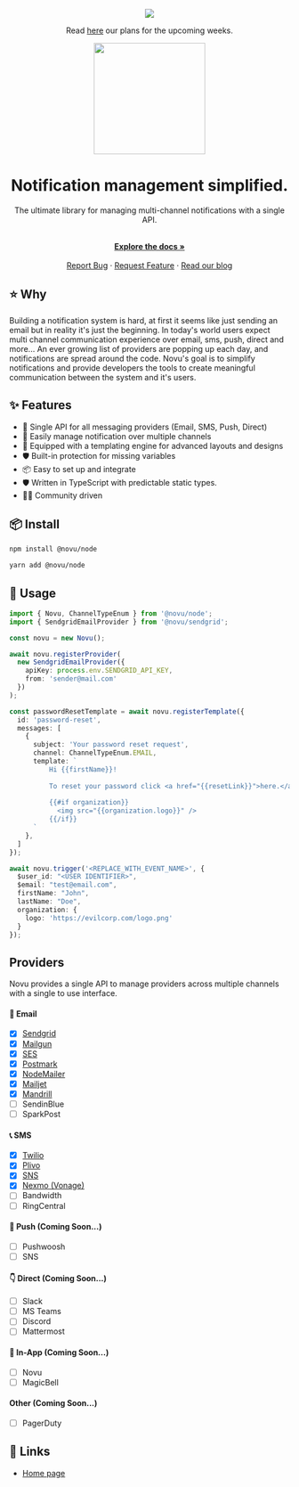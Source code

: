 <p align="center">
  <a href="https://discord.gg/9wcGSf22PM">
    <img src="https://user-images.githubusercontent.com/8877285/139603641-66966234-84f4-42aa-9c31-9d296fab7ba1.png">
  </a>
<p align="center">Read <a href="https://github.com/novu-co/novu/discussions/70">here</a> our plans for the upcoming weeks.</p>

</p>
<p align="center">
  <a href="https://novu.co">
    <img width="200" src="https://uploads-ssl.webflow.com/6130b4d29bb0ab09e14ae9ee/6130e6931f755df302203fcc_SideLogo%20-%20BLack-p-800.png">
  </a>
</p>
<h1 align="center">Notification management simplified.</h1>

<div align="center">
The ultimate library for managing multi-channel notifications with a single API. 
</div>

  <p align="center">
    <br />
    <a href="https://docs.novu.co"><strong>Explore the docs »</strong></a>
    <br />
  <br/>
    <a href="https://github.com/novu-co/novu/issues">Report Bug</a>
    ·
    <a href="https://github.com/novu-co/novu/discussions">Request Feature</a>
    ·
    <a href="https://blog.novu.co/">Read our blog</a>
  </p>
  
## ⭐️ Why
Building a notification system is hard, at first it seems like just sending an email but in reality it's just the beginning. In today's world users expect multi channel communication experience over email, sms, push, direct and more... An ever growing list of providers are popping up each day, and notifications are spread around the code. Novu's goal is to simplify notifications and provide developers the tools to create meaningful communication between the system and it's users.

## ✨ Features

- 🌈 Single API for all messaging providers (Email, SMS, Push, Direct)
- 💅 Easily manage notification over multiple channels
- 🚀 Equipped with a templating engine for advanced layouts and designs 
- 🛡 Built-in protection for missing variables
- 📦 Easy to set up and integrate
- 🛡 Written in TypeScript with predictable static types.
- 👨‍💻 Community driven

## 📦 Install

```bash
npm install @novu/node
```

```bash
yarn add @novu/node
```

## 🔨 Usage

```ts
import { Novu, ChannelTypeEnum } from '@novu/node';
import { SendgridEmailProvider } from '@novu/sendgrid';

const novu = new Novu();

await novu.registerProvider(
  new SendgridEmailProvider({
    apiKey: process.env.SENDGRID_API_KEY,
    from: 'sender@mail.com'
  })
);

const passwordResetTemplate = await novu.registerTemplate({
  id: 'password-reset',
  messages: [
    {
      subject: 'Your password reset request',
      channel: ChannelTypeEnum.EMAIL,
      template: `
          Hi {{firstName}}!
          
          To reset your password click <a href="{{resetLink}}">here.</a>
          
          {{#if organization}}
            <img src="{{organization.logo}}" />
          {{/if}}
      `
    },
  ]
});

await novu.trigger('<REPLACE_WITH_EVENT_NAME>', {
  $user_id: "<USER IDENTIFIER>",
  $email: "test@email.com",
  firstName: "John",
  lastName: "Doe",
  organization: {
    logo: 'https://evilcorp.com/logo.png'
  }
});
```

## Providers
Novu provides a single API to manage providers across multiple channels with a single to use interface.

#### 💌 Email
- [x] [Sendgrid](https://github.com/novu-co/novu/tree/main/providers/sendgrid)
- [x] [Mailgun](https://github.com/novu-co/novu/tree/main/providers/mailgun)
- [x] [SES](https://github.com/novu-co/novu/tree/main/providers/ses)
- [x] [Postmark](https://github.com/novu-co/novu/tree/main/providers/postmark)
- [x] [NodeMailer](https://github.com/novu-co/novu/tree/main/providers/nodemailer)
- [x] [Mailjet](https://github.com/novu-co/novu/tree/main/providers/mailjet)
- [x] [Mandrill](https://github.com/novu-co/novu/tree/main/providers/mandrill)
- [ ] SendinBlue
- [ ] SparkPost

#### 📞 SMS
- [x] [Twilio](https://github.com/novu-co/novu/tree/main/providers/twilio)
- [x] [Plivo](https://github.com/novu-co/novu/tree/main/providers/plivo)
- [x] [SNS](https://github.com/novu-co/novu/tree/main/providers/sns)
- [x] [Nexmo (Vonage)](https://github.com/novu-co/novu/tree/main/providers/nexmo)
- [ ] Bandwidth
- [ ] RingCentral

#### 📱 Push (Coming Soon...)
- [ ] Pushwoosh
- [ ] SNS

#### 👇 Direct (Coming Soon...)
- [ ] Slack
- [ ] MS Teams
- [ ] Discord
- [ ] Mattermost

#### 📱 In-App (Coming Soon...)
- [ ] Novu
- [ ] MagicBell

#### Other (Coming Soon...)
- [ ] PagerDuty

## 🔗 Links
- [Home page](https://novu.co/)
